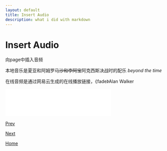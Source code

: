 ```yaml
---
layout: default
title: Insert Audio
description: what i did with markdown
---
```


# Insert Audio

向page中插入音频

本地音乐是夏亚和阿姆罗~~马沙和李阿宝~~阿克西斯决战时的配乐 *beyond the time*

<audio src="./audio/beyond-the-time.mp3"></audio>

在线音频是通过网易云生成的在线播放链接，《fade》Alan Walker

<iframe frameborder="no" border="0" marginwidth="0" marginheight="0" width=330 height=86 src="//music.163.com/outchain/player?type=2&id=36990266&auto=1&height=66"></iframe>

[Prev](./insert-&-adjust-pictures.md)

[Next](./out0.md)

[Home](./index.md)



